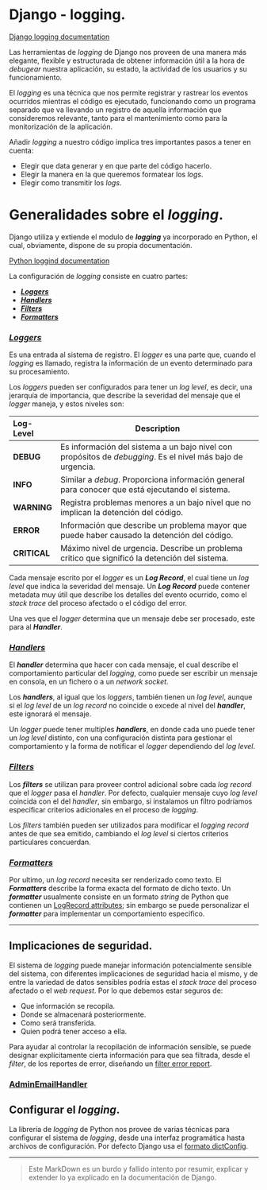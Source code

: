 # Django - logging.

[Django logging documentation](https://docs.djangoproject.com/en/4.0/topics/logging/#logging-explanation)

Las herramientas de _logging_ de Django nos proveen de una manera más elegante, flexible y estructurada de obtener información útil a la hora de _debugear_ nuestra aplicación, su estado, la actividad de los usuarios y  su funcionamiento. 

El _logging_ es una técnica que nos permite registrar y rastrear los eventos ocurridos mientras el código es ejecutado, funcionando como un programa separado que va llevando un registro de aquella información que consideremos relevante, tanto para el mantenimiento como para la monitorización de la aplicación.

Añadir _logging_ a nuestro código implica tres importantes pasos a tener en cuenta:

- Elegir que data generar y en que parte del código hacerlo.
- Elegir la manera en la que queremos formatear los _logs_.
- Elegir como transmitir los _logs_.

# Generalidades sobre el _logging_.

Django utiliza y extiende el modulo de ___logging___ ya incorporado en Python, el cual, obviamente, dispone de su propia documentación.

[Python loggind documentation](https://docs.python.org/3/library/logging.html#module-logging)



La configuración de _logging_ consiste en cuatro partes:

- [___Loggers___](https://docs.djangoproject.com/en/4.0/topics/logging/#topic-logging-parts-loggers)
- [___Handlers___](https://docs.djangoproject.com/en/4.0/topics/logging/#topic-logging-parts-handlers)
- [___Filters___](https://docs.djangoproject.com/en/4.0/topics/logging/#topic-logging-parts-filters)
- [___Formatters___](https://docs.djangoproject.com/en/4.0/topics/logging/#topic-logging-parts-formatters)



### [___Loggers___](https://docs.djangoproject.com/en/4.0/topics/logging/#topic-logging-parts-loggers)

Es una entrada al sistema de registro. El _logger_ es una parte que, cuando el _logging_ es llamado, registra la información de un evento determinado para su procesamiento.

Los _loggers_ pueden ser configurados para tener un _log level_, es decir, una jerarquía de importancia, que describe la severidad del mensaje que el _logger_ maneja, y estos niveles son:

| Log-Level    | Description                                                  |
| :----------- | ------------------------------------------------------------ |
| **DEBUG**    | Es información del sistema a un bajo nivel con propósitos de _debugging_. Es el nivel más bajo de urgencia. |
| **INFO**     | Similar a _debug_. Proporciona información general para conocer que está ejecutando el sistema. |
| **WARNING**  | Registra problemas menores a un bajo nivel que no implican la detención del código. |
| **ERROR**    | Información que describe un problema mayor que puede haber causado la detención del código. |
| **CRITICAL** | Máximo nivel de urgencia. Describe un problema critico que significó la detención del sistema. |

Cada mensaje escrito por el _logger_ es un ___Log Record___, el cual tiene un _log level_ que indica la severidad del mensaje. Un ___Log Record___ puede contener metadata muy útil que describe los detalles del evento ocurrido, como el _stack trace_ del proceso afectado o el código del error.

Una ves que el _logger_ determina que un mensaje debe ser procesado, este para al ___Handler___.

### [___Handlers___](https://docs.djangoproject.com/en/4.0/topics/logging/#topic-logging-parts-handlers)

El ___handler___ determina que hacer con cada mensaje, el cual describe el comportamiento particular del _logging_, como puede ser escribir un mensaje en consola, en un fichero o a un _network socket_.

Los ___handlers___, al igual que los _loggers_, también tienen un _log level_, aunque si el _log level_ de un _log record_ no coincide o excede al nivel del ___handler___, este ignorará el mensaje.

Un _logger_ puede tener multiples ___handlers___, en donde cada uno puede tener un _log level_ distinto, con una configuración distinta para gestionar el comportamiento y la forma de notificar el _logger_ dependiendo del _log level_. 

### [___Filters___](https://docs.djangoproject.com/en/4.0/topics/logging/#topic-logging-parts-filters)

Los ___filters___ se utilizan para proveer control adicional sobre cada _log record_ que el _logger_ pasa el _handler_. Por defecto, cualquier mensaje cuyo _log level_ coincida con el del _handler_, sin embargo, si instalamos un filtro podríamos especificar criterios adicionales en el proceso de _logging_.

Los _filters_ también pueden ser utilizados para modificar el _logging record_ antes de que sea emitido, cambiando el _log level_ si ciertos criterios particulares concuerdan.

### [___Formatters___](https://docs.djangoproject.com/en/4.0/topics/logging/#topic-logging-parts-formatters)

Por ultimo, un _log record_ necesita ser renderizado como texto. El ___Formatters___ describe la forma exacta del formato de dicho texto. Un ___formatter___ usualmente consiste en un formato _string_ de Python que contienen un [LogRecord attributes](https://docs.python.org/3/library/logging.html#logrecord-attributes); sin embargo se puede personalizar el ___formatter___ para implementar un comportamiento especifico. 

---



## Implicaciones de seguridad.

El sistema de _logging_ puede manejar información potencialmente sensible del sistema, con diferentes implicaciones de seguridad hacia el mismo, y de entre la variedad de datos sensibles podría estas el _stack trace_ del proceso afectado o el _web request_. Por lo que debemos estar seguros de:

- Que información se recopila.
- Donde se almacenará posteriormente.
- Como será transferida.
- Quien podrá tener acceso a ella.

Para ayudar al controlar la recopilación de información sensible, se puede designar explícitamente cierta información para que sea filtrada, desde el _filter_, de los reportes de error, diseñando un [filter error report](https://docs.djangoproject.com/en/4.1/howto/error-reporting/#filtering-error-reports). 

### [AdminEmailHandler](https://docs.djangoproject.com/en/4.1/topics/logging/#adminemailhandler)



## Configurar el _logging_.

La librería de _logging_ de Python nos provee de varias técnicas para configurar el sistema de _logging_, desde una interfaz programática hasta archivos de configuración. Por defecto Django usa el [formato dictConfig](https://docs.python.org/3/library/logging.config.html#logging-config-dictschema).









---

> Este MarkDown es un burdo y fallido intento por resumir, explicar y extender lo ya explicado en la documentación de Django.
